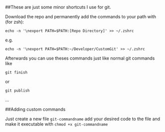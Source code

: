 ##These are just some minor shortcuts I use for git.

Download the repo and permanently add the commands to your path with (for zsh):

`echo -n '\nexport PATH=$PATH:[Repo Directory]' >> ~/.zshrc`

e.g.

`echo -n '\nexport PATH=$PATH:~/Developer/CustomGit' >> ~/.zshrc`

Afterwards you can use theses commands just like normal git commands like

  `git finish`

  or

  `git publish`

...

##Adding custom commands

Just create a new file `git-commandname` add your desired code to the file and make it executable with `chmod +x git-commandname`